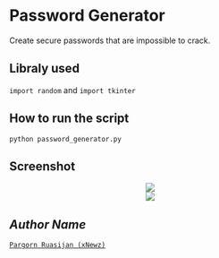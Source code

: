 # Password Generator
Create secure passwords that are impossible to crack.

## Libraly used
`import random` and `import tkinter`

## How to run the script
`python password_generator.py`

## Screenshot
<div align="center"><img src="https://user-images.githubusercontent.com/50146617/146649143-0b00e222-7b99-4d98-96c5-7d2040e00560.png"></div>
<div align="center"><img src="https://user-images.githubusercontent.com/50146617/146649273-2b7263f3-5fdc-41e8-8cb6-538db2933c0a.png"></div>

## *Author Name*
[`Pargorn Ruasijan (xNewz)`](https://github.com/xNewz)
